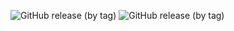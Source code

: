 ![GitHub release (by tag)](https://img.shields.io/github/downloads/SmokyCinnamon/indifferentsorrel/tabd_v1.0.0/total?style=flat-square) ![GitHub release (by tag)](https://img.shields.io/github/downloads/SmokyCinnamon/indifferentsorrel/k_m_1.0.1/total?style=flat-square)
